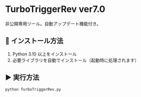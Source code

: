 # TurboTriggerRev ver7.0

非公開専用ツール。自動アップデート機能付き。

## 🔧 インストール方法
1. Python 3.10 以上をインストール  
2. 必要ライブラリを自動でインストール（起動時に処理されます）

## ▶ 実行方法
```bash
python TurboTriggerRev.py
